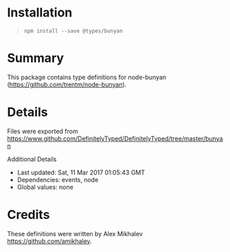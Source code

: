 # Installation
> `npm install --save @types/bunyan`

# Summary
This package contains type definitions for node-bunyan (https://github.com/trentm/node-bunyan).

# Details
Files were exported from https://www.github.com/DefinitelyTyped/DefinitelyTyped/tree/master/bunyan

Additional Details
 * Last updated: Sat, 11 Mar 2017 01:05:43 GMT
 * Dependencies: events, node
 * Global values: none

# Credits
These definitions were written by Alex Mikhalev <https://github.com/amikhalev>.
